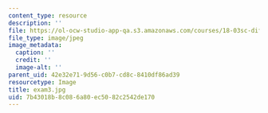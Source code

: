 ```yaml
---
content_type: resource
description: ''
file: https://ol-ocw-studio-app-qa.s3.amazonaws.com/courses/18-03sc-differential-equations-fall-2011/7b43018b8c086a80ec5082c2542de170_exam3.jpg
file_type: image/jpeg
image_metadata:
  caption: ''
  credit: ''
  image-alt: ''
parent_uid: 42e32e71-9d56-c0b7-cd8c-8410df86ad39
resourcetype: Image
title: exam3.jpg
uid: 7b43018b-8c08-6a80-ec50-82c2542de170
---
```

